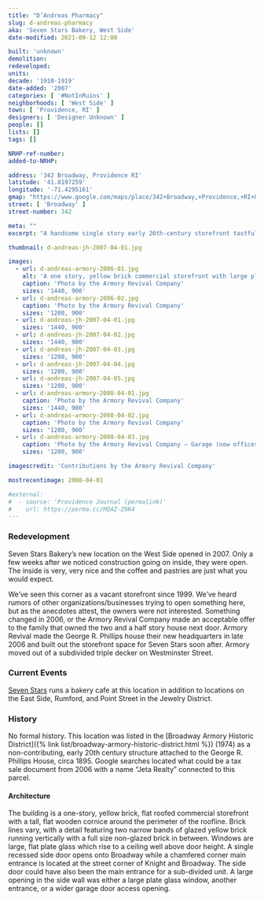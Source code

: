 ```yaml
---
title: "D’Andreas Pharmacy"
slug: d-andreas-pharmacy
aka: 'Seven Stars Bakery, West Side'
date-modified: 2021-09-12 12:00

built: 'unknown'
demolition:
redeveloped:
units:
decade: '1910-1919'
date-added: '2007'
categories: [ '#NotInRuins' ]
neighborhoods: [ 'West Side' ]
town: [ 'Providence, RI' ]
designers: [ 'Designer Unknown' ]
people: []
lists: []
tags: []

NRHP-ref-number:
added-to-NRHP:

address: '342 Broadway, Providence RI'
latitude: '41.8197259'
longitude: '-71.4295161'
gmap: "https://www.google.com/maps/place/342+Broadway,+Providence,+RI+02909/@41.8197259,-71.4295161,19z/data=!3m1!4b1!4m5!3m4!1s0x89e445759bf8a707:0xc5c106ae6acbe622!8m2!3d41.8197249!4d-71.4289689"
street: [ 'Broadway' ]
street-number: 342

meta: ""
excerpt: "A handsome single story early 20th-century storefront tastfully converted to a local bakery and coffee shop"

thumbnail: d-andreas-jh-2007-04-01.jpg

images:
  - url: d-andreas-armory-2006-01.jpg
    alt: 'A one story, yellow brick commercial storefront with large plate glass windows, an exit door on the street-facing side, and a chamfered corner main entrance at the corner of Broadway and Knight streets'
    caption: 'Photo by the Armory Revival Company'
    sizes: '1440, 900'
  - url: d-andreas-armory-2006-02.jpg
    caption: 'Photo by the Armory Revival Company'
    sizes: '1200, 900'
  - url: d-andreas-jh-2007-04-01.jpg
    sizes: '1440, 900'
  - url: d-andreas-jh-2007-04-02.jpg
    sizes: '1440, 900'
  - url: d-andreas-jh-2007-04-03.jpg
    sizes: '1200, 900'
  - url: d-andreas-jh-2007-04-04.jpg
    sizes: '1200, 900'
  - url: d-andreas-jh-2007-04-05.jpg
    sizes: '1200, 900'
  - url: d-andreas-armory-2008-04-01.jpg
    caption: 'Photo by the Armory Revival Company'
    sizes: '1440, 900'
  - url: d-andreas-armory-2008-04-02.jpg
    caption: 'Photo by the Armory Revival Company'
    sizes: '1200, 900'
  - url: d-andreas-armory-2008-04-03.jpg
    caption: 'Photo by the Armory Revival Company — Garage (now offices) behind D’Andreas Pharmacy was a drive through for the hearse when 334 used to be a Funeral Home. 340 and 334 had been joined together by an addition which connected the embalming room (in what had been a kitchen in 340-B) with the larger funeral home at 334. Armory Revival closed off the connection and added sprinklers and fire alarm to both buildings. (Explanation provided by Mark van Noppen)'
    sizes: '1200, 900'

imagescredit: 'Contributions by the Armory Revival Company'

mostrecentimage: 2008-04-01

#external:
#  - source: 'Providence Journal (permalink)'
#    url: https://perma.cc/MQ4Z-Z9K4
---
```


### Redevelopment

Seven Stars Bakery’s new location on the West Side opened in 2007. Only a few weeks after we noticed construction going on inside, they were open. The inside is very, very nice and the coffee and pastries are just what you would expect.

We’ve seen this corner as a vacant storefront since 1999. We’ve heard rumors of other organizations/businesses trying to open something here, but as the anecdotes attest, the owners were not interested. Something changed in 2006, or the Armory Revival Company made an acceptable offer to the family that owned the two and a half story house next door. Armory Revival made the George R. Phillips house their new headquarters in late 2006 and built out the storefront space for Seven Stars soon after. Armory moved out of a subdivided triple decker on Westminster Street.


### Current Events

[Seven Stars](https://sevenstarsbakery.com) runs a bakery cafe at this location in addition to locations on the East Side, Rumford, and Point Street in the Jewelry District.


### History

No formal history. This location was listed in the [Broadway Armory Historic District]({% link list/broadway-armory-historic-district.html %}) (1974) as a non-contributing, early 20th century structure attached to the George R. Phillips House, circa 1895. Google searches located what could be a tax sale document from 2006 with a name “Jeta Realty” connected to this parcel.

#### Architecture

The building is a one-story, yellow brick, flat roofed commercial storefront with a tall, flat wooden cornice around the perimeter of the roofline. Brick lines vary, with a detail featuring two narrow bands of glazed yellow brick running vertically with a full size non-glazed brick in between. Windows are large, flat plate glass which rise to a ceiling well above door height. A single recessed side door opens onto Broadway while a chamfered corner main entrance is located at the street corner of Knight and Broadway. The side door could have also been the main entrance for a sub-divided unit. A large opening in the side wall was either a large plate glass window, another entrance, or a wider garage door access opening.
